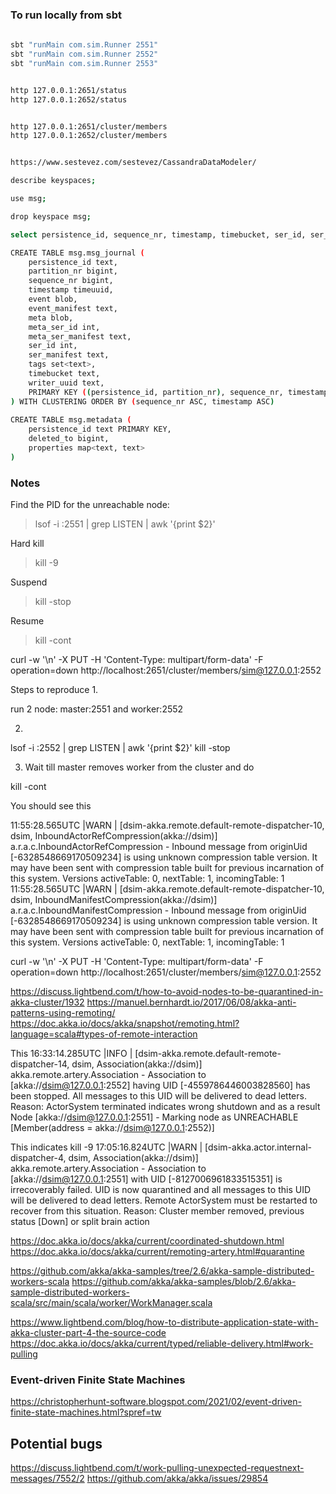 ### To run locally from sbt

```bash
    
sbt "runMain com.sim.Runner 2551"
sbt "runMain com.sim.Runner 2552"
sbt "runMain com.sim.Runner 2553"


http 127.0.0.1:2651/status
http 127.0.0.1:2652/status


http 127.0.0.1:2651/cluster/members
http 127.0.0.1:2652/cluster/members


https://www.sestevez.com/sestevez/CassandraDataModeler/

describe keyspaces;

use msg;

drop keyspace msg;

select persistence_id, sequence_nr, timestamp, timebucket, ser_id, ser_manifest, writer_uuid from msg.msg_journal where persistence_id = 'messages' and partition_nr = 0;

CREATE TABLE msg.msg_journal (
    persistence_id text,
    partition_nr bigint,
    sequence_nr bigint,
    timestamp timeuuid,
    event blob,
    event_manifest text,
    meta blob,
    meta_ser_id int,
    meta_ser_manifest text,
    ser_id int,
    ser_manifest text,
    tags set<text>,
    timebucket text,
    writer_uuid text,
    PRIMARY KEY ((persistence_id, partition_nr), sequence_nr, timestamp)
) WITH CLUSTERING ORDER BY (sequence_nr ASC, timestamp ASC)
  
CREATE TABLE msg.metadata (
    persistence_id text PRIMARY KEY,
    deleted_to bigint,
    properties map<text, text>
)

```


### Notes


Find the PID for the unreachable node:
> lsof -i :2551 | grep LISTEN | awk '{print $2}'

Hard kill
> kill -9 <pid>

Suspend
> kill -stop <pid>

Resume
> kill -cont <pid>


curl -w '\n' -X PUT -H 'Content-Type: multipart/form-data' -F operation=down http://localhost:2651/cluster/members/sim@127.0.0.1:2552


Steps to reproduce
1. 

run 2 node: master:2551 and worker:2552

2. 

lsof -i :2552 | grep LISTEN | awk '{print $2}'
kill -stop <pid>

3. Wait till master removes worker from the cluster and do  

kill -cont <pid>

You should see this

11:55:28.565UTC |WARN | [dsim-akka.remote.default-remote-dispatcher-10, dsim, InboundActorRefCompression(akka://dsim)] a.r.a.c.InboundActorRefCompression - Inbound message from originUid [-6328548669170509234] is using unknown compression table version. It may have been sent with compression table built for previous incarnation of this system. Versions activeTable: 0, nextTable: 1, incomingTable: 1
11:55:28.565UTC |WARN | [dsim-akka.remote.default-remote-dispatcher-10, dsim, InboundManifestCompression(akka://dsim)] a.r.a.c.InboundManifestCompression - Inbound message from originUid [-6328548669170509234] is using unknown compression table version. It may have been sent with compression table built for previous incarnation of this system. Versions activeTable: 0, nextTable: 1, incomingTable: 1


curl -w '\n' -X PUT -H 'Content-Type: multipart/form-data' -F operation=down http://localhost:2651/cluster/members/sim@127.0.0.1:2552


https://discuss.lightbend.com/t/how-to-avoid-nodes-to-be-quarantined-in-akka-cluster/1932
https://manuel.bernhardt.io/2017/06/08/akka-anti-patterns-using-remoting/
https://doc.akka.io/docs/akka/snapshot/remoting.html?language=scala#types-of-remote-interaction


This 
16:33:14.285UTC |INFO | [dsim-akka.remote.default-remote-dispatcher-14, dsim, Association(akka://dsim)] akka.remote.artery.Association - Association to [akka://dsim@127.0.0.1:2552] having UID [-4559786446003828560] has been stopped. All messages to this UID will be delivered to dead letters. Reason: ActorSystem terminated
indicates wrong shutdown 
and as a result Node [akka://dsim@127.0.0.1:2551] - Marking node as UNREACHABLE [Member(address = akka://dsim@127.0.0.1:2552)]

This indicates kill -9 
17:05:16.824UTC |WARN | [dsim-akka.actor.internal-dispatcher-4, dsim, Association(akka://dsim)] akka.remote.artery.Association - Association to [akka://dsim@127.0.0.1:2551] with UID [-8127006961833515351] is irrecoverably failed. UID is now quarantined and all messages to this UID will be delivered to dead letters. Remote ActorSystem must be restarted to recover from this situation. Reason: Cluster member removed, previous status [Down]
or split brain action 


https://doc.akka.io/docs/akka/current/coordinated-shutdown.html
https://doc.akka.io/docs/akka/current/remoting-artery.html#quarantine

https://github.com/akka/akka-samples/tree/2.6/akka-sample-distributed-workers-scala
https://github.com/akka/akka-samples/blob/2.6/akka-sample-distributed-workers-scala/src/main/scala/worker/WorkManager.scala


https://www.lightbend.com/blog/how-to-distribute-application-state-with-akka-cluster-part-4-the-source-code
https://doc.akka.io/docs/akka/current/typed/reliable-delivery.html#work-pulling


### Event-driven Finite State Machines
https://christopherhunt-software.blogspot.com/2021/02/event-driven-finite-state-machines.html?spref=tw


## Potential bugs 

https://discuss.lightbend.com/t/work-pulling-unexpected-requestnext-messages/7552/2
https://github.com/akka/akka/issues/29854


